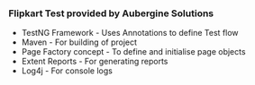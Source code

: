 ### Flipkart Test provided by Aubergine Solutions  ###

* TestNG Framework - Uses Annotations to define Test flow 
* Maven - For building of project
* Page Factory concept - To define and initialise page objects
* Extent Reports - For generating reports
* Log4j - For console logs


